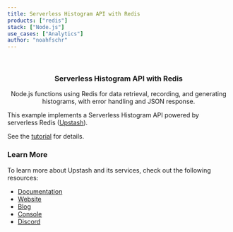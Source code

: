 ```yaml
---
title: Serverless Histogram API with Redis
products: ["redis"]
stack: ["Node.js"]
use_cases: ["Analytics"]
author: "noahfschr"
---
```


<br />
<div align="center">

  <h3 align="center">Serverless Histogram API with Redis</h3>

  <p align="center">
   Node.js functions using Redis for data retrieval, recording, and generating histograms, with error handling and JSON response.
  </p>
</div>

This example implements a Serverless Histogram API powered by serverless Redis ([Upstash](https://upstash.com)).

See the [tutorial](https://docs.upstash.com/tutorials/histogram) for details.

### Learn More

To learn more about Upstash and its services, check out the following resources:

- [Documentation](https://docs.upstash.com)
- [Website](https://upstash.com)
- [Blog](https://upstash.com/blog)
- [Console](https://console.upstash.com)
- [Discord](https://upstash.com/discord)
